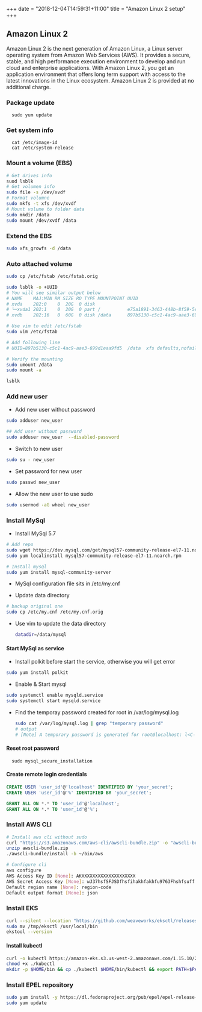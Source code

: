  +++
date = "2018-12-04T14:59:31+11:00"
title = "Amazon Linux 2 setup"
+++

## Amazon Linux 2

Amazon Linux 2 is the next generation of Amazon Linux, a Linux server operating system from Amazon Web Services (AWS). It provides a secure, stable, and high performance execution environment to develop and run cloud and enterprise applications. With Amazon Linux 2, you get an application environment that offers long term support with access to the latest innovations in the Linux ecosystem. Amazon Linux 2 is provided at no additional charge.


### Package update

      sudo yum update

### Get system info

      cat /etc/image-id
      cat /etc/system-release

### Mount a volume (EBS)

```bash
# Get drives info 
suod lsblk
# Get volumen info
sudo file -s /dev/xvdf
# Format volumne
sudo mkfs -t xfs /dev/xvdf
# Mount volume to folder data
sudo mkdir /data
sudo mount /dev/xvdf /data 
```

### Extend the EBS

```bash
sudo xfs_growfs -d /data
```

### Auto attached volume

```bash
sudo cp /etc/fstab /etc/fstab.orig

sudo lsblk -o +UUID
# You will see similar output below
# NAME    MAJ:MIN RM SIZE RO TYPE MOUNTPOINT UUID
# xvda    202:0    0  20G  0 disk
# └─xvda1 202:1    0  20G  0 part /          e75a1891-3463-448b-8f59-5e3353af90ba
# xvdb    202:16   0  60G  0 disk /data      897b5130-c5c1-4ac9-aae3-699d1eaa9fd5

# Use vim to edit /etc/fstab
sudo vim /etc/fstab

# Add following line 
# UUID=897b5130-c5c1-4ac9-aae3-699d1eaa9fd5  /data  xfs defaults,nofail  0  2

# Verify the mounting
sudo umount /data
sudo mount -a

lsblk
```


### Add new user

* Add new user without password

```bash
sudo adduser new_user 

## Add user without password 
sudo adduser new_user  --disabled-password
```

* Switch to new user

```bash
sudo su - new_user
```

* Set password for new user
  
```bash
sudo passwd new_user
```

* Allow the new user to use sudo

```bash
sudo usermod -aG wheel new_user
```

### Install MySql

* Install MySql 5.7

```bash
# Add repo
sudo wget https://dev.mysql.com/get/mysql57-community-release-el7-11.noarch.rpm
sudo yum localinstall mysql57-community-release-el7-11.noarch.rpm 

# Install mysql
sudo yum install mysql-community-server
```

* MySql configuration file sits in /etc/my.cnf

* Update data directory 

```bash
# backup original one
sudo cp /etc/my.cnf /etc/my.cnf.orig
```

* Use vim to update the data directory 

   ```bash
   datadir=/data/mysql
   ```

#### Start MySql as service

* Install polkit before start the service, otherwise you will get error

```bash
sudo yum install polkit
```

* Enable & Start mysql

```bash
sudo systemctl enable mysqld.service
sudo systemctl start mysqld.service
```

* Find the temporay password created for root in /var/log/mysql.log

   ```bash
   sudo cat /var/log/mysql.log | grep "temporary password"
   # output
   # [Note] A temporary password is generated for root@localhost: l<C-eX&GW8?m
   ```

#### Reset root password

      sudo mysql_secure_installation

#### Create remote login credentials

```sql
CREATE USER 'user_id'@'localhost' IDENTIFIED BY 'your_secret';
CREATE USER 'user_id'@'%' IDENTIFIED BY 'your_secret';

GRANT ALL ON *.* TO 'user_id'@'localhost';
GRANT ALL ON *.* TO 'user_id'@'%';
```

### Install AWS CLI 

```bash
# Install aws cli without sudo 
curl "https://s3.amazonaws.com/aws-cli/awscli-bundle.zip" -o "awscli-bundle.zip"
unzip awscli-bundle.zip
./awscli-bundle/install -b ~/bin/aws

# Configure cli 
aws configure
AWS Access Key ID [None]: AKXXXXXXXXXXXXXXXXXXXX
AWS Secret Access Key [None]: wJ37hsfSFJSDfhsfihakhfakhfu9763Fhshfsuff
Default region name [None]: region-code
Default output format [None]: json
```

### Install EKS 

```bash
curl --silent --location "https://github.com/weaveworks/eksctl/releases/latest/download/eksctl_$(uname -s)_amd64.tar.gz" | tar xz -C /tmp
sudo mv /tmp/eksctl /usr/local/bin
ekstool --version
```

#### Install kubectl

```bash
curl -o kubectl https://amazon-eks.s3.us-west-2.amazonaws.com/1.15.10/2020-02-22/bin/linux/amd64/kubectl
chmod +x ./kubectl
mkdir -p $HOME/bin && cp ./kubectl $HOME/bin/kubectl && export PATH=$PATH:$HOME/bin
```

### Install EPEL repository

```bash
sudo yum install -y https://dl.fedoraproject.org/pub/epel/epel-release-latest-7.noarch.rpm
sudo yum update
```







